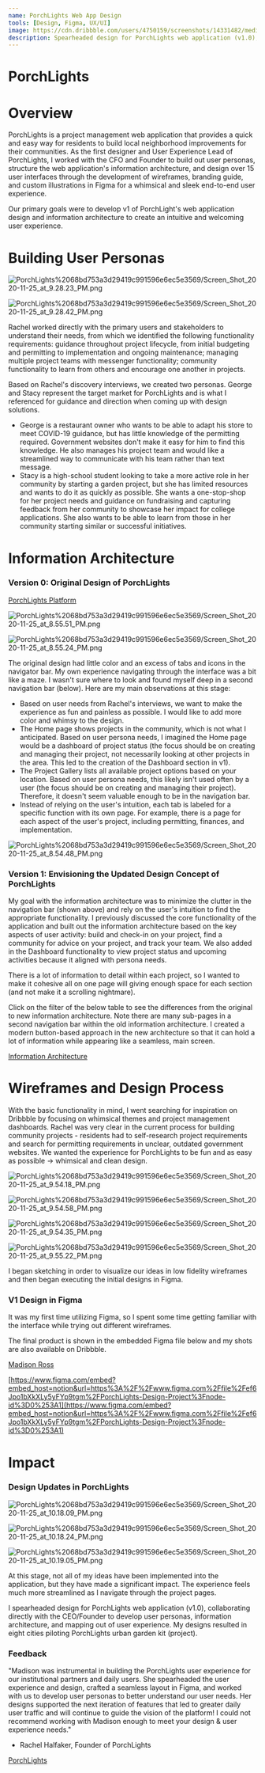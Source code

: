 ```yaml
---
name: PorchLights Web App Design
tools: [Design, Figma, UX/UI]
image: https://cdn.dribbble.com/users/4750159/screenshots/14331482/media/87bc28347669d367d914f60109d19a0e.png
description: Spearheaded design for PorchLights web application (v1.0), collaborating directly with the CEO/Founder to develop user personas, information architecture, and mapping out of user experience. Created 15 user interfaces through the development of wireframes, branding guide, and custom illustrations in Figma for a whimsical and sleek end-to-end user experience. Designs resulted in eight cities piloting PorchLights.
---
```

# PorchLights

# Overview

PorchLights is a project management web application that provides a quick and easy way for residents to build local neighborhood improvements for their communities. As the first designer and User Experience Lead of PorchLights, I worked with the CFO and Founder to build out user personas, structure the web application's information architecture, and design over 15 user interfaces through the development of wireframes, branding guide, and custom illustrations in Figma for a whimsical and sleek end-to-end user experience.

Our primary goals were to develop v1 of PorchLight's web application design and information architecture to create an intuitive and welcoming user experience.

# Building User Personas

![PorchLights%2068bd753a3d29419c991596e6ec5e3569/Screen_Shot_2020-11-25_at_9.28.23_PM.png](PorchLights%2068bd753a3d29419c991596e6ec5e3569/Screen_Shot_2020-11-25_at_9.28.23_PM.png)

![PorchLights%2068bd753a3d29419c991596e6ec5e3569/Screen_Shot_2020-11-25_at_9.28.42_PM.png](PorchLights%2068bd753a3d29419c991596e6ec5e3569/Screen_Shot_2020-11-25_at_9.28.42_PM.png)

Rachel worked directly with the primary users and stakeholders to understand their needs, from which we identified the following functionality requirements: guidance throughout project lifecycle, from initial budgeting and permitting to implementation and ongoing maintenance; managing multiple project teams with messenger functionality; community functionality to learn from others and encourage one another in projects.

Based on Rachel's discovery interviews, we created two personas. George and Stacy represent the target market for PorchLights and is what I referenced for guidance and direction when coming up with design solutions.

- George is a restaurant owner who wants to be able to adapt his store to meet COVID-19 guidance, but has little knowledge of the permitting required. Government websites don't make it easy for him to find this knowledge. He also manages his project team and would like a streamlined way to communicate with his team rather than text message.
- Stacy is a high-school student looking to take a more active role in her community by starting a garden project, but she has limited resources and wants to do it as quickly as possible. She wants a one-stop-shop for her project needs and guidance on fundraising and capturing feedback from her community to showcase her impact for college applications. She also wants to be able to learn from those in her community starting similar or successful initiatives.

# Information Architecture


### Version 0: Original Design of PorchLights

[PorchLights Platform](https://vimeo.com/456252455)

![PorchLights%2068bd753a3d29419c991596e6ec5e3569/Screen_Shot_2020-11-25_at_8.55.51_PM.png](PorchLights%2068bd753a3d29419c991596e6ec5e3569/Screen_Shot_2020-11-25_at_8.55.51_PM.png)

![PorchLights%2068bd753a3d29419c991596e6ec5e3569/Screen_Shot_2020-11-25_at_8.55.24_PM.png](PorchLights%2068bd753a3d29419c991596e6ec5e3569/Screen_Shot_2020-11-25_at_8.55.24_PM.png)

The original design had little color and an excess of tabs and icons in the navigator bar. My own experience navigating through the interface was a bit like a maze. I wasn't sure where to look and found myself deep in a second navigation bar (below). Here are my main observations at this stage:

- Based on user needs from Rachel's interviews, we want to make the experience as fun and painless as possible. I would like to add more color and whimsy to the design.
- The Home page shows projects in the community, which is not what I anticipated. Based on user persona needs, I imagined the Home page would be a dashboard of project status (the focus should be on creating and managing their project, not necessarily looking at other projects in the area. This led to the creation of the Dashboard section in v1).
- The Project Gallery lists all available project options based on your location. Based on user persona needs, this likely isn't used often by a user (the focus should be on creating and managing their project). Therefore, it doesn't seem valuable enough to be in the navigation bar.
- Instead of relying on the user's intuition, each tab is labeled for a specific function with its own page. For example, there is a page for each aspect of the user's project, including permitting, finances, and implementation.

![PorchLights%2068bd753a3d29419c991596e6ec5e3569/Screen_Shot_2020-11-25_at_8.54.48_PM.png](PorchLights%2068bd753a3d29419c991596e6ec5e3569/Screen_Shot_2020-11-25_at_8.54.48_PM.png)


### Version 1: Envisioning the Updated Design Concept of PorchLights

My goal with the information architecture was to minimize the clutter in the navigation bar (shown above) and rely on the user's intuition to find the appropriate functionality. I previously discussed the core functionality of the application and built out the information architecture based on the key aspects of user activity: build and check-in on your project, find a community for advice on your project, and track your team. We also added in the Dashboard functionality to view project status and upcoming activities because it aligned with persona needs.

There is a lot of information to detail within each project, so I wanted to make it cohesive all on one page will giving enough space for each section (and not make it a scrolling nightmare). 

Click on the filter of the below table to see the differences from the original to new information architecture. Note there are many sub-pages in a second navigation bar within the old information architecture. I created a modern button-based approach in the new architecture so that it can hold a lot of information while appearing like a seamless, main screen.

[Information Architecture](https://www.notion.so/4e7712e9f17743b29b01a8e30e3c7d9f)

# Wireframes and Design Process

With the basic functionality in mind, I went searching for inspiration on Dribbble by focusing on whimsical themes and project management dashboards. Rachel was very clear in the current process for building community projects - residents had to self-research project requirements and search for permitting requirements in unclear, outdated government websites. We wanted the experience for PorchLights to be fun and as easy as possible → whimsical and clean design.

![PorchLights%2068bd753a3d29419c991596e6ec5e3569/Screen_Shot_2020-11-25_at_9.54.18_PM.png](PorchLights%2068bd753a3d29419c991596e6ec5e3569/Screen_Shot_2020-11-25_at_9.54.18_PM.png)

![PorchLights%2068bd753a3d29419c991596e6ec5e3569/Screen_Shot_2020-11-25_at_9.54.58_PM.png](PorchLights%2068bd753a3d29419c991596e6ec5e3569/Screen_Shot_2020-11-25_at_9.54.58_PM.png)

![PorchLights%2068bd753a3d29419c991596e6ec5e3569/Screen_Shot_2020-11-25_at_9.54.35_PM.png](PorchLights%2068bd753a3d29419c991596e6ec5e3569/Screen_Shot_2020-11-25_at_9.54.35_PM.png)

![PorchLights%2068bd753a3d29419c991596e6ec5e3569/Screen_Shot_2020-11-25_at_9.55.22_PM.png](PorchLights%2068bd753a3d29419c991596e6ec5e3569/Screen_Shot_2020-11-25_at_9.55.22_PM.png)

I began sketching in order to visualize our ideas in low fidelity wireframes and then began executing the initial designs in Figma.


### V1 Design in Figma

It was my first time utilizing Figma, so I spent some time getting familiar with the interface while trying out different wireframes. 

The final product is shown in the embedded Figma file below and my shots are also available on Dribbble.

[Madison Ross](https://dribbble.com/bymadisonross)

[https://www.figma.com/embed?embed_host=notion&url=https%3A%2F%2Fwww.figma.com%2Ffile%2Fef6Jpo1bXkXLy5yFYp9tgm%2FPorchLights-Design-Project%3Fnode-id%3D0%253A1](https://www.figma.com/embed?embed_host=notion&url=https%3A%2F%2Fwww.figma.com%2Ffile%2Fef6Jpo1bXkXLy5yFYp9tgm%2FPorchLights-Design-Project%3Fnode-id%3D0%253A1)

# Impact


### Design Updates in PorchLights

![PorchLights%2068bd753a3d29419c991596e6ec5e3569/Screen_Shot_2020-11-25_at_10.18.09_PM.png](PorchLights%2068bd753a3d29419c991596e6ec5e3569/Screen_Shot_2020-11-25_at_10.18.09_PM.png)

![PorchLights%2068bd753a3d29419c991596e6ec5e3569/Screen_Shot_2020-11-25_at_10.18.24_PM.png](PorchLights%2068bd753a3d29419c991596e6ec5e3569/Screen_Shot_2020-11-25_at_10.18.24_PM.png)

![PorchLights%2068bd753a3d29419c991596e6ec5e3569/Screen_Shot_2020-11-25_at_10.19.05_PM.png](PorchLights%2068bd753a3d29419c991596e6ec5e3569/Screen_Shot_2020-11-25_at_10.19.05_PM.png)

At this stage, not all of my ideas have been implemented into the application, but they have made a significant impact. The experience feels much more streamlined as I navigate through the project pages.

I spearheaded design for PorchLights web application (v1.0), collaborating directly with the CEO/Founder to develop user personas, information architecture, and mapping out of user experience. My designs resulted in eight cities piloting PorchLights urban garden kit (project).


### Feedback

"Madison was instrumental in building the PorchLights user experience for our institutional partners and daily users. She spearheaded the user experience and design, crafted a seamless layout in Figma, and worked with us to develop user personas to better understand our user needs. Her designs supported the next iteration of features that led to greater daily user traffic and will continue to guide the vision of the platform! I could not recommend working with Madison enough to meet your design & user experience needs." 

- Rachel Halfaker, Founder of PorchLights

[PorchLights](https://app.porchlights.org/)